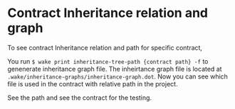 # Contract Inheritance relation and graph

To see contract Inheritance relation and path for specific contract,

You run `$ wake print inheritance-tree-path {contract path} -f` to genenerate inheritance graph file.
The inheirtance graph file is located at `.wake/inheritance-graphs/inheritance-graph.dot`.
Now you can see which file is used in the contract with relative path in the project.

See the path and see the contract for the testing.
